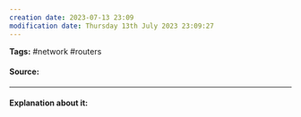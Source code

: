 ```yaml
---
creation date: 2023-07-13 23:09
modification date: Thursday 13th July 2023 23:09:27
---
```


**Tags:** #network #routers 

#### Source:
[](https://www.cloudflare.com/learning/network-layer/what-is-routing/)

--------------------------------------

#### Explanation about it:

